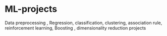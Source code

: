 # ML-projects
Data preprocessing , Regression, classification, clustering, association rule, reinforcement learning, Boosting , dimensionality reduction projects
